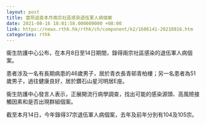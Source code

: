 ```yaml
---
layout: post
title: 當局追查本月兩宗社區感染退伍軍人病個案
date: 2021-08-16 18:01:58.000000000 +08:00
link: https://news.rthk.hk/rthk/ch/component/k2/1606141-20210816.htm
categories: rthk
---
```


衞生防護中心公布，在本月8日至14日期間，錄得兩宗社區感染的退伍軍人病個案。

患者涉及一名有長期病患的46歲男子，居於青衣長青邨青柏樓；另一名患者為51歲男子，過往健康良好，居於鑽石山星河明居E座。

衞生防護中心發言人表示，正展開流行病學調查，找出可能的感染源頭、高風險接觸因素和是否出現群組個案。

截至本月14日，今年錄得37宗退伍軍人病個案，去年及前年分別有104及105宗。
